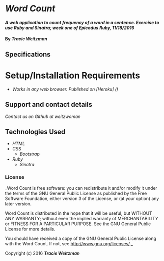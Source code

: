 # _Word Count_

#### _A web application to count frequency of a word in a sentence. Exercise to use Ruby and Sinatra; week one of Epicodus Ruby, 11/18/2016_

#### By _**Tracie Weitzman**_

## Specifications

#

# Setup/Installation Requirements

* _Works in any web browser. Published on [Heroku] ()_

## Support and contact details

_Contact us on Github at weitzwoman_

## Technologies Used

* _HTML_
* _CSS_
  * _Bootstrap_
* _Ruby_
  * _Sinatra_


### License

_Word Count is free software: you can redistribute it and/or modify it under the terms of the GNU General Public License as published by the Free Software Foundation, either version 3 of the License, or (at your option) any later version.

Word Count is distributed in the hope that it will be useful, but WITHOUT ANY WARRANTY; without even the implied warranty of MERCHANTABILITY or FITNESS FOR A PARTICULAR PURPOSE. See the GNU General Public License for more details.

You should have received a copy of the GNU General Public License along with the Word Count. If not, see http://www.gnu.org/licenses/._

Copyright (c) 2016 **_Tracie Weitzman_**
